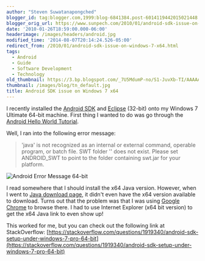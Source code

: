 ```yaml
---
author: "Steven Suwatanapongched"
blogger_id: tag:blogger.com,1999:blog-6841384.post-6014119442015021448
blogger_orig_url: https://www.sunpech.com/2010/01/android-sdk-issue-on-windows-7-x64.html
date: '2010-01-26T18:59:00.000-06:00'
headerimage: /images/headers/android.jpg
modified_time: '2014-08-07T20:14:24.526-05:00'
redirect_from: /2010/01/android-sdk-issue-on-windows-7-x64.html
tags:
  - Android
  - Guide
  - Software Development
  - Technology
old_thumbnail: https://3.bp.blogspot.com/_7U5MdumP-no/S1-JuvXb-TI/AAAAAAAAOEc/-7CpDZMLDBA/s800/Android_error_message_64bit.jpg
thumbnail: /images/blog/tn_default.jpg
title: Android SDK issue on Windows 7 x64
---
```



I recently installed the [Android SDK](https://developer.android.com/sdk/) and [Eclipse](https://www.eclipse.org/downloads/) (32-bit) onto my Windows 7 Ultimate 64-bit machine.  First thing I wanted to do was go through the [Android Hello World Tutorial](https://developer.android.com/guide/tutorials/hello-world.html).

Well, I ran into the following error message:



> 'java' is not recognized as an internal or external command, operable program, or batch file.  SWT folder '' does not exist.  Please set ANDROID_SWT to point to the folder containing swt.jar for your platform.


![Android Error Message 64-bit](/images/blog/Android_error_message_64bit.jpg)


I read somewhere that I should install the x64 Java version.  However, when I went to [Java download page](https://www.java.com/en/download/manual.jsp), it didn't even have the x64 version available to download.  Turns out that the problem was that I was using [Google Chrome](https://www.google.com/chrome) to browse there.  I had to use Internet Explorer (x64 bit version) to get the x64 Java link to even show up!

This worked for me, but you can check out the following link at StackOverflow: [https://stackoverflow.com/questions/1919340/android-sdk-setup-under-windows-7-pro-64-bit](https://stackoverflow.com/questions/1919340/android-sdk-setup-under-windows-7-pro-64-bit)
